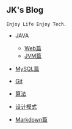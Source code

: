 


## JK's Blog

    Enjoy Life Enjoy Tech.
    
    
*   JAVA

    *   [Web篇](./Java/web/Index)
    *   [JVM篇](./Java/jvm/Index)

*   [MySQL篇](./MySQL/Index)
    
*   [Git](./Git/Index)

*   [算法](./Arithmetic/Index)

*   [设计模式](./DesignPattern/Index)

*   [Markdown篇](./Markdown/Index)